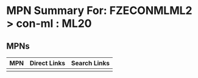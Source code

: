 



# MPN Summary For: FZECONMLML2 > con-ml : ML20

## MPNs
  

|MPN|Direct Links|Search Links|
| :--- | :--- | :--- |
||||
